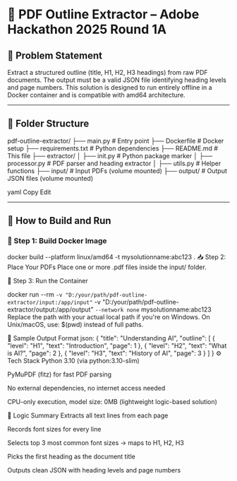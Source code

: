 # 🧠 PDF Outline Extractor – Adobe Hackathon 2025 Round 1A

## 📘 Problem Statement
Extract a structured outline (title, H1, H2, H3 headings) from raw PDF documents. The output must be a valid JSON file identifying heading levels and page numbers. This solution is designed to run entirely offline in a Docker container and is compatible with amd64 architecture.

---

## 📂 Folder Structure

pdf-outline-extractor/
├── main.py # Entry point
├── Dockerfile # Docker setup
├── requirements.txt # Python dependencies
├── README.md # This file
├── extractor/
│ ├── init.py # Python package marker
│ ├── processor.py # PDF parser and heading extractor
│ ├── utils.py # Helper functions
├── input/ # Input PDFs (volume mounted)
├── output/ # Output JSON files (volume mounted)

yaml
Copy
Edit

---

## 🚀 How to Build and Run

### 🧱 Step 1: Build Docker Image

docker build --platform linux/amd64 -t mysolutionname:abc123 .
📥 Step 2: Place Your PDFs
Place one or more .pdf files inside the input/ folder.

🧪 Step 3: Run the Container

docker run --rm `
  -v "D:/your/path/pdf-outline-extractor/input:/app/input" `
  -v "D:/your/path/pdf-outline-extractor/output:/app/output" `
  --network none `
  mysolutionname:abc123
Replace the path with your actual local path if you're on Windows.
On Unix/macOS, use: $(pwd) instead of full paths.

🧾 Sample Output Format
json:
{
  "title": "Understanding AI",
  "outline": [
    { "level": "H1", "text": "Introduction", "page": 1 },
    { "level": "H2", "text": "What is AI?", "page": 2 },
    { "level": "H3", "text": "History of AI", "page": 3 }
  ]
}
⚙️ Tech Stack
Python 3.10 (via python:3.10-slim)

PyMuPDF (fitz) for fast PDF parsing

No external dependencies, no internet access needed

CPU-only execution, model size: 0MB (lightweight logic-based solution)

🧠 Logic Summary
Extracts all text lines from each page

Records font sizes for every line

Selects top 3 most common font sizes → maps to H1, H2, H3

Picks the first heading as the document title

Outputs clean JSON with heading levels and page numbers